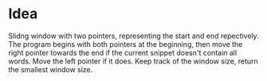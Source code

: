# Idea

Slidng window with two pointers, representing the start and end repectively. The program begins with both pointers at the beginning, then move the right pointer towards the end if the current snippet doesn't contain all words. Move the left pointer if it does. Keep track of the window size, return the smallest window size.